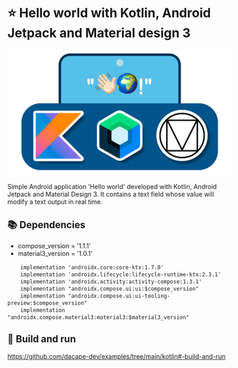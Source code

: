 # ⭐ Hello world with Kotlin, Android Jetpack and Material design 3 

![Hello world](https://github.com/dacape-dev/examples/blob/main/kotlin/hello-world-jetpack-material-3/helloworld.png#center)

Simple Android application 'Hello world' developed with Kotlin, Android Jetpack and Material Design 3. It contains a text field whose value will modify a text output in real time.

## 📚 Dependencies

* compose_version = '1.1.1'
* material3_version = '1.0.1'

```
    implementation 'androidx.core:core-ktx:1.7.0'
    implementation 'androidx.lifecycle:lifecycle-runtime-ktx:2.3.1'
    implementation 'androidx.activity:activity-compose:1.3.1'
    implementation "androidx.compose.ui:ui:$compose_version"
    implementation "androidx.compose.ui:ui-tooling-preview:$compose_version"
    implementation "androidx.compose.material3:material3:$material3_version"
```

## 🚀 Build and run

https://github.com/dacape-dev/examples/tree/main/kotlin#-build-and-run
